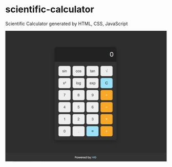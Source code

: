 # scientific-calculator

Scientific Calculator generated by HTML, CSS, JavaScript

![Sample Image](0.png)
